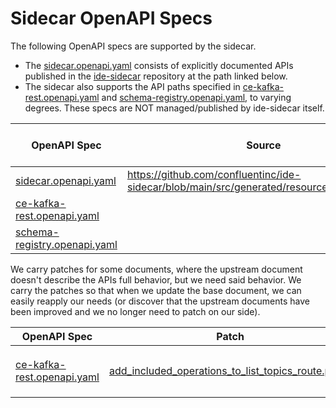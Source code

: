 # Sidecar OpenAPI Specs

The following OpenAPI specs are supported by the sidecar.

- The [sidecar.openapi.yaml](./sidecar.openapi.yaml) consists of explicitly documented APIs
  published in the [ide-sidecar](https://github.com/confluentinc/ide-sidecar) repository at the path
  linked below.
- The sidecar also supports the API paths specified in
  [ce-kafka-rest.openapi.yaml](./ce-kafka-rest.openapi.yaml) and
  [schema-registry.openapi.yaml](./schema-registry.openapi.yaml), to varying degrees. These specs
  are NOT managed/published by ide-sidecar itself.

| OpenAPI Spec                                                   | Source                                                                                     | Paths Supported by Sidecar (at http://localhost:26636) |
| -------------------------------------------------------------- | ------------------------------------------------------------------------------------------ | ------------------------------------------------------ |
| [sidecar.openapi.yaml](./sidecar.openapi.yaml)                 | https://github.com/confluentinc/ide-sidecar/blob/main/src/generated/resources/openapi.yaml | All paths                                              |
| [ce-kafka-rest.openapi.yaml](./ce-kafka-rest.openapi.yaml)     |                                                                                            | All paths (`/kafka/v3/clusters*`)                      |
| [schema-registry.openapi.yaml](./schema-registry.openapi.yaml) |                                                                                            | Only paths under `/schemas*`, `/subjects*`             |


We carry patches for some documents, where the upstream document doesn't describe the APIs full behavior, but we need
said behavior. We carry the patches so that when we update the base document, we can easily reapply our needs
(or discover that the upstream documents have been improved and we no longer need to patch on our side).

| OpenAPI Spec | Patch | Reason |
| ------------ | ----- | ------ |
| [ce-kafka-rest.openapi.yaml](./ce-kafka-rest.openapi.yaml) | [add_included_operations_to_list_topics_route.patch](./add_included_operations_to_list_topics_route.patch) | Expose the `includeAuthorizedOperations` parameter for the list topics route |
